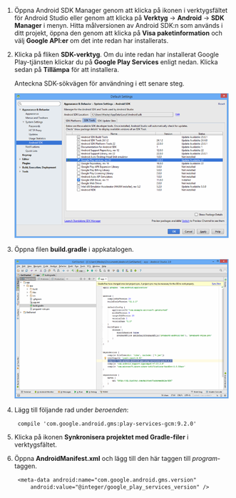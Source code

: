 1. Öppna Android SDK Manager genom att klicka på ikonen i verktygsfältet för Android Studio eller genom att klicka på **Verktyg** -> **Android** -> **SDK Manager** i menyn. Hitta målversionen av Android SDK:n som används i ditt projekt, öppna den genom att klicka på **Visa paketinformation** och välj **Google API:er** om det inte redan har installerats.

2. Klicka på fliken **SDK-verktyg**. Om du inte redan har installerat Google Play-tjänsten klickar du på **Google Play Services** enligt nedan. Klicka sedan på **Tillämpa** för att installera. 
 
    Anteckna SDK-sökvägen för användning i ett senare steg. 

    ![](./media/notification-hubs-android-studio-add-google-play-services/notification-hubs-android-studio-sdk-manager.png)


3. Öppna filen **build.gradle** i appkatalogen.

    ![](./media/notification-hubs-android-studio-add-google-play-services/notification-hubs-android-studio-add-google-play-dependency.png)

4. Lägg till följande rad under *beroenden*: 

        compile 'com.google.android.gms:play-services-gcm:9.2.0'

5. Klicka på ikonen **Synkronisera projektet med Gradle-filer** i verktygsfältet.

6. Öppna **AndroidManifest.xml** och lägg till den här taggen till *program*-taggen.

        <meta-data android:name="com.google.android.gms.version"
            android:value="@integer/google_play_services_version" />
 






<!--HONumber=Sep16_HO3-->


